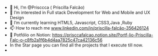 - 👋 Hi, I’m @Prisccca ( Priscilla Falcão)
- 👀 I’m interested in Full stack Development for Web and Mobile and UX Design
- 🌱 I’m currently learning HTML5, Javascript, CSS3,Java ,Ruby
- 📫 How to reach me www.linkedin.com/in/priscilla-falcão-356426124
- 📓 Potfólio on Notion: https://prisccafalcao.notion.site/Portf-lio-Priscilla-Falc-o-c8fb2a1f6b4d4aa7825c47ca42136c56
-  In the Star page you can find all the projects that I execute till now.
-

<!---
Prisccca/Prisccca is a ✨ special ✨ repository because its `README.md` (this file) appears on your GitHub profile.
You can click the Preview link to take a look at your changes.
--->
